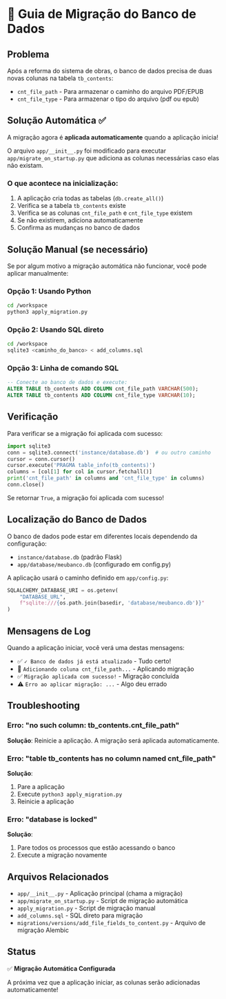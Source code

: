# 🔧 Guia de Migração do Banco de Dados

## Problema

Após a reforma do sistema de obras, o banco de dados precisa de duas novas colunas na tabela `tb_contents`:
- `cnt_file_path` - Para armazenar o caminho do arquivo PDF/EPUB
- `cnt_file_type` - Para armazenar o tipo do arquivo (pdf ou epub)

## Solução Automática ✅

A migração agora é **aplicada automaticamente** quando a aplicação inicia!

O arquivo `app/__init__.py` foi modificado para executar `app/migrate_on_startup.py` que adiciona as colunas necessárias caso elas não existam.

### O que acontece na inicialização:

1. A aplicação cria todas as tabelas (`db.create_all()`)
2. Verifica se a tabela `tb_contents` existe
3. Verifica se as colunas `cnt_file_path` e `cnt_file_type` existem
4. Se não existirem, adiciona automaticamente
5. Confirma as mudanças no banco de dados

## Solução Manual (se necessário)

Se por algum motivo a migração automática não funcionar, você pode aplicar manualmente:

### Opção 1: Usando Python

```bash
cd /workspace
python3 apply_migration.py
```

### Opção 2: Usando SQL direto

```bash
cd /workspace
sqlite3 <caminho_do_banco> < add_columns.sql
```

### Opção 3: Linha de comando SQL

```sql
-- Conecte ao banco de dados e execute:
ALTER TABLE tb_contents ADD COLUMN cnt_file_path VARCHAR(500);
ALTER TABLE tb_contents ADD COLUMN cnt_file_type VARCHAR(10);
```

## Verificação

Para verificar se a migração foi aplicada com sucesso:

```python
import sqlite3
conn = sqlite3.connect('instance/database.db')  # ou outro caminho
cursor = conn.cursor()
cursor.execute('PRAGMA table_info(tb_contents)')
columns = [col[1] for col in cursor.fetchall()]
print('cnt_file_path' in columns and 'cnt_file_type' in columns)
conn.close()
```

Se retornar `True`, a migração foi aplicada com sucesso!

## Localização do Banco de Dados

O banco de dados pode estar em diferentes locais dependendo da configuração:

- `instance/database.db` (padrão Flask)
- `app/database/meubanco.db` (configurado em config.py)

A aplicação usará o caminho definido em `app/config.py`:
```python
SQLALCHEMY_DATABASE_URI = os.getenv(
    "DATABASE_URL",
    f"sqlite:///{os.path.join(basedir, 'database/meubanco.db')}"
)
```

## Mensagens de Log

Quando a aplicação iniciar, você verá uma destas mensagens:

- ✅ `✓ Banco de dados já está atualizado` - Tudo certo!
- 📝 `Adicionando coluna cnt_file_path...` - Aplicando migração
- ✅ `Migração aplicada com sucesso!` - Migração concluída
- ⚠️ `Erro ao aplicar migração: ...` - Algo deu errado

## Troubleshooting

### Erro: "no such column: tb_contents.cnt_file_path"

**Solução**: Reinicie a aplicação. A migração será aplicada automaticamente.

### Erro: "table tb_contents has no column named cnt_file_path"

**Solução**: 
1. Pare a aplicação
2. Execute `python3 apply_migration.py`
3. Reinicie a aplicação

### Erro: "database is locked"

**Solução**:
1. Pare todos os processos que estão acessando o banco
2. Execute a migração novamente

## Arquivos Relacionados

- `app/__init__.py` - Aplicação principal (chama a migração)
- `app/migrate_on_startup.py` - Script de migração automática
- `apply_migration.py` - Script de migração manual
- `add_columns.sql` - SQL direto para migração
- `migrations/versions/add_file_fields_to_content.py` - Arquivo de migração Alembic

## Status

✅ **Migração Automática Configurada**

A próxima vez que a aplicação iniciar, as colunas serão adicionadas automaticamente!
